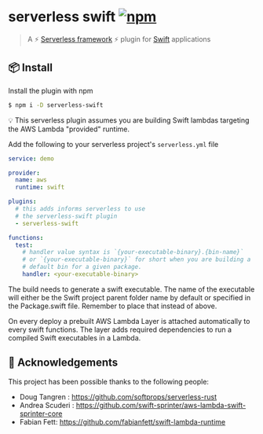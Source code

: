 # serverless swift [![npm](https://img.shields.io/npm/v/serverless-swift.svg)](https://www.npmjs.com/package/serverless-swift)

> A ⚡ [Serverless framework](https://serverless.com/framework/) ⚡ plugin for [Swift](https://developer.apple.com/swift/) applications

## 📦 Install

Install the plugin with npm

```sh
$ npm i -D serverless-swift
```

💡 This serverless plugin assumes you are building Swift lambdas targeting the AWS Lambda "provided" runtime.

Add the following to your serverless project's `serverless.yml` file

```yaml
service: demo

provider:
  name: aws
  runtime: swift

plugins:
  # this adds informs serverless to use
  # the serverless-swift plugin
  - serverless-swift

functions:
  test:
    # handler value syntax is `{your-executable-binary}.{bin-name}`
    # or `{your-executable-binary}` for short when you are building a
    # default bin for a given package.
    handler: <your-executable-binary>
```

The build needs to generate a swift executable. The name of the executable will either be the Swift project parent folder name by default or specified in the Package.swift file. Remember to place that instead of <your-executable-binary> above.

On every deploy a prebuilt AWS Lambda Layer is attached automatically to every swift functions. The layer adds required dependencies to run a compiled Swift executables in a Lambda.

## 🙌 Acknowledgements

This project has been possible thanks to the following people:

- Doug Tangren : https://github.com/softprops/serverless-rust
- Andrea Scuderi : https://github.com/swift-sprinter/aws-lambda-swift-sprinter-core
- Fabian Fett: https://github.com/fabianfett/swift-lambda-runtime
